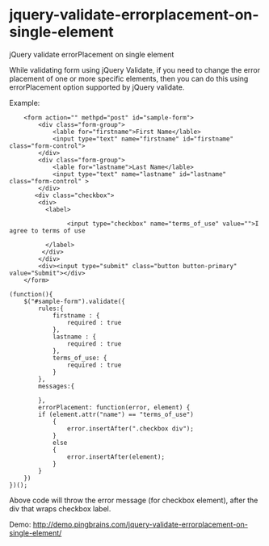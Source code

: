 jquery-validate-errorplacement-on-single-element
================================================

jQuery validate errorPlacement on single element

While validating form using jQuery Validate, if you need to change the error placement of one or more specific elements, then you can do this using errorPlacement option supported by jQuery validate.

Example:

```
	<form action="" methpd="post" id="sample-form">
		<div class="form-group">
			<lable for="firstname">First Name</lable>
			<input type="text" name="firstname" id="firstname" class="form-control">
		</div>
		<div class="form-group">
			<lable for="lastname">Last Name</lable>
			<input type="text" name="lastname" id="lastname"  class="form-control" >
		</div>
       <div class="checkbox">
       	<div>
          <label>
          	
          		<input type="checkbox" name="terms_of_use" value="">I agree to terms of use
          	
          </label>
         </div> 
        </div>			
		<div><input type="submit" class="button button-primary" value="Submit"></div>
	</form>
	
(function(){
	$("#sample-form").validate({
		rules:{
			firstname : {
				required : true
			},
			lastname : {
				required : true
			},			
			terms_of_use: {
				required : true
			}	
		},
		messages:{

		},
		errorPlacement: function(error, element) {
		if (element.attr("name") == "terms_of_use")
		    {
		        error.insertAfter(".checkbox div");
		    }
		    else
		    {
		        error.insertAfter(element);
		    }
		}		
	})
})();

```

Above code will throw the error message (for checkbox element), after the div that wraps checkbox label. 

Demo:
<a href="http://demo.pingbrains.com/jquery-validate-errorplacement-on-single-element/">http://demo.pingbrains.com/jquery-validate-errorplacement-on-single-element/</a>
